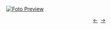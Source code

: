 [![Foto Preview](preview/n960.avif)](https://20essentials.github.io/project-000-960)

<div align="center" style="display: flex; justify-content: center;">
  <a  href="https://github.com/20essentials/project-000-959" target="_blank">&#8592;</a>
  &nbsp;&nbsp;
  <a  href="https://github.com/20essentials/project-000-961" target="_blank">&#8594;</a>
</div>
